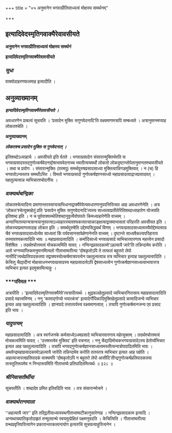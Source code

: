 +++
title = "०५ अनुमानेन भगवत्प्रीतिसाध्यत्वं मोक्षस्य समर्थनम्"

+++


## इत्यादिवेदस्मृतिगवाक्यैरेवावसीयते

**अनुमानेन भगवत्प्रीतिसाध्यत्वं मोक्षस्य समर्थनं**

**इत्यादिवेदस्मृतिगवाक्यैरेवावसीयते**

### ***सुधा***

वाक्योदाहरणफलमाह इत्यादीति ।

## **अनुव्याख्यानम्**

***इत्यादिवेदस्मृतिगवाक्यैरेवावसीयते ।***

अवधारणेन प्राबल्यं सूचयति । ‘प्रसादेन मुक्तिः सगुणवेदनादि’ति वक्ष्यमाणमत्रापि सम्बध्यते । अत्रानुमानमप्याह लोकतश्चेति ।

**अनुव्याख्यानम्**

***लोकतश्च प्रसादेन मुक्तिः स गुणवेदनात् ।***

इतिशब्दोऽध्याहार्यः । अवसीयते इति र्वतते । भगवत्प्रसादेन संसारान्मुक्तिर्भवति स भगवत्प्रसादस्तद्गुणोत्कर्षवेदनाद्दोषाभाववेदनाच्च भवतीत्ययमर्थो लोकतो लोकदृष्टान्तोपेतानुमानतश्चावसीयते । तथा च प्रयोगः । संसारान्मुक्तिः (परमपु) समर्थपुरुषप्रसादसाध्या मुक्तित्वान्निगडमुक्तिवत् । न (च) हि भगवतोऽन्यस्तत्र समर्थोऽस्ति । विमतो भगवत्प्रसादो गुणोत्कर्षज्ञानसाध्यो महाप्रसादत्वाद्राजप्रसादवत् । पक्षतुल्यत्वान्न व्यभिचारश्चोदनीयः ।

### ***वाक्यार्थचन्द्रिका***

लोकतश्चेत्यादिना प्रमाणान्तरस्याप्यत्राभिधानाद्वाक्यैरेवेत्यवधारणानुपपत्तिरित्यत आह अवधारणेनेति । अत्र ‘लोकत’श्चेत्युक्तहेतुं प्रति ‘प्रसादेन मुक्तिः सगुणवेदनादि’त्यस्य साध्यत्वाप्रतीतेरितिशब्दाध्याहारेण योजयति इतिशब्द इति । न च पूर्ववाक्यस्थेतिशब्दानुवृत्यैवोपपत्तेः किमध्याहारेणेति वाच्यम् । अन्यान्वितस्यान्यत्रान्वयानुपपत्त्याऽध्याहारस्यावश्यकत्वात्साकाङ्क्षत्वाद्वाक्याभासतां परिहरति अवसीयत इति । लोकस्याप्रमाणत्वादाह लोकत इति । समर्थपुरुषेति उद्देश्यसिद्ध्यर्थं विणम् । भगवत्प्रसादसाध्यत्वस्यैवोद्देश्यत्वान्न चैवं भगवत्प्रसादसाध्येत्येव साध्यतां किं पर्यवसानसापेक्षेणानेनति वाच्यम् । दृष्टान्ते साध्यवैकल्यपरिहाराय तस्यावश्यकत्वादिति भावः ॥ महाप्रसादत्वादिति । कर्मादिसाध्ये भगवत्प्रसादे व्यभिचारवारणाय महत्त्वेन प्रसादो विशेषितः । तदर्थश्चोत्तमत्वं मोचकत्वमिति यावत् । नन्विन्द्रप्रसादकामो‘ऽहल्यायै जारे’ति तन्निन्दामेव करोति । अतो भग्नव्याप्तिकमनुमानमित्यतो गीताभाष्यरीत्या ‘दोषकृतोऽपि ते तत्फलं बहुतरो लेपो नासीदि’त्यर्थप्रतिपादकतया तद्वाक्यस्योत्कर्षमात्रपरत्वेन पक्षतुल्यत्वान्न तत्र व्यभिचार इत्याह पक्षतुल्यत्वादिति । केचित्तु चैद्यादीनां मोक्षसाधनभगवत्प्रसादस्य महाप्रसादत्वेऽपि द्वेषसाध्यत्वेन गुणोत्कर्षज्ञानसाध्यत्वाभावात्तत्र व्यभिचार इत्यत इदमुक्तमित्याहुः ।

### ***परिमल ***

अत्रापीति । ‘इत्यादिवेदस्मृतिगवाक्यैरेवे’त्यत्रापीत्यर्थः । क्षुद्रफलहेतुप्रसादे व्यभिचारनिरासाय महाप्रसादत्वादिति प्रसादे महत्त्वविणम् । ननु ‘कामाद्गोप्यो भयात्कंस’ इत्यादेर्गोपिकादिमुक्तिहेतुप्रसादे कामादिजन्ये व्यभिचार इत्यत आह पक्षतुल्यत्वादिति । ज्ञानपादे तत्तात्पर्यस्य वक्ष्यमाणत्वात् । तत्रापि गुणोत्कर्षमानजन्य एव प्रसाद इति भावः ।

### ***यादुपत्यम्***

महाप्रसादत्वादिति । अत्र स्वर्गजनके कर्मसाध्येऽधमप्रसादे व्यभिचारवारणाय महेत्युक्तम् । तदर्थश्चोत्तमत्वं मोचकत्वमिति यावत् । ‘उत्तमस्त्वेव मुक्तिद’ इति वचनात् । ननु चैद्यादिमोचकभगवत्प्रसादेऽस्य हेतोर्व्यभिचार इत्यत आह पक्षतुल्यत्वादिति । तत्रापि भगवद्गुणोत्कर्षज्ञानसाध्यत्वमस्तीत्यन्यत्रोपपादितमिति भावः । अथवेन्द्रमहाप्रसादकामोऽहल्यायै जारेति तन्निन्दामेव करोति ततस्तत्र व्यभिचार इत्यत आह पक्षेति । अहल्याजारत्वप्रतिपादकं वाक्यमपि ‘दोषकृतोऽपि न बहुतरो लेपो आसीदि’तीन्द्रगुणोत्कर्षप्रतिपादकतया तत्स्तुतिरूपमेव न निन्दारूपमिति गीताभाष्ये प्रतिपादितमित्यर्थः ॥ ३२८ ॥

### ***श्रीनिवासतीर्थीया***

सूचयतीति । शब्दादेव प्रमित इतिवदिति भावः । तत्र संसारान्मोचने ।

### ***वाक्यार्थरत्नमाला***

‘‘अहल्यायै जार’’ इति तद्द्वितीयाध्यायस्थगीताभाष्यटीकानुसारेणाह । नन्विन्द्रप्रसादकाम इत्यादि । अन्यथाख्यातिकृतोदाहृतं तन्मूलग्रन्थे स्वयमुत्प्रेक्षितं पक्षमनुवदति । केचित्विति । गीताभाष्यरीत्या ग्रन्थप्रवृत्तिपरित्यागेन प्रकारान्तरकल्पनायोग इत्यरुचिं सूचयत्याहुरित्यनेन ।


